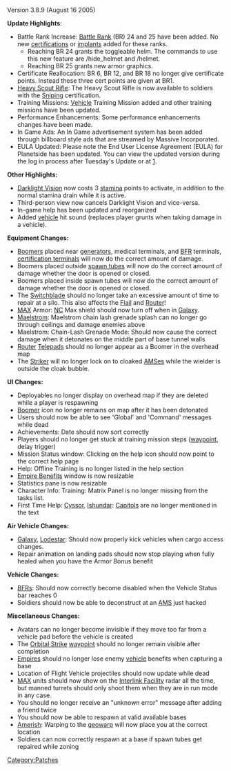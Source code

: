 Version 3.8.9 (August 16 2005)

**Update Highlights**:

- Battle Rank Increase: [Battle Rank](/Battle_Rank "wikilink") (BR) 24
  and 25 have been added. No new
  [certifications](/certifications "wikilink") or
  [implants](/implant "wikilink") added for these ranks.
  - Reaching BR 24 grants the toggleable helm. The commands to use
    this new feature are /hide_helmet and /helmet.
  - Reaching BR 25 grants new armor graphics.
- Certificate Reallocation: BR 6, BR 12, and BR 18 no longer give
  certificate points. Instead these three cert points are given at
  BR1.
- [Heavy Scout Rifle](/Heavy_Scout_Rifle "wikilink"): The Heavy Scout
  Rifle is now available to soldiers with the
  [Sniping](/Sniping "wikilink") certification.
- Training Missions: [Vehicle](/Vehicle "wikilink") Training Mission
  added and other training missions have been updated.
- Performance Enhancements: Some performance enhancements changes have
  been made.
- In Game Ads: An In Game advertisement system has been added through
  billboard style ads that are streamed by Massive Incorporated.
- EULA Updated: Please note the End User License Agreement (EULA) for
  Planetside has been updated. You can view the updated version during
  the log in process after Tuesday's Update or at
  [1](http://planetside.station.sony.com/policies/license_agreement.jsp).

**Other Highlights:**

- [Darklight Vision](/Darklight_Vision "wikilink") now costs 3
  [stamina](/stamina "wikilink") points to activate, in addition to the
  normal stamina drain while it is active.
- Third-person view now cancels Darklight Vision and vice-versa.
- In-game help has been updated and reorganized
- Added [vehicle](/vehicle "wikilink") hit sound (replaces player
  grunts when taking damage in a vehicle).

**Equipment Changes:**

- [Boomers](/ACE#Boomer "wikilink") placed near
  [generators](/generator "wikilink"), medical terminals, and
  [BFR](/BFR "wikilink") terminals, [certification
  terminals](/certification_terminal "wikilink") will now do the
  correct amount of damage.
- Boomers placed outside [spawn tubes](/spawn_tube "wikilink") will now
  do the correct amount of damage whether the door is opened or
  closed.
- Boomers placed inside spawn tubes will now do the correct amount of
  damage whether the door is opened or closed.
- The [Switchblade](/Switchblade "wikilink") should no longer take an
  excessive amount of time to repair at a silo. This also affects the
  [Flail](/Flail "wikilink") and [Router](/Router "wikilink")!
- [MAX](/MAX "wikilink") Armor: [NC](/NC "wikilink") Max shield should
  now turn off when in [Galaxy](/Galaxy "wikilink").
- [Maelstrom](/Maelstrom "wikilink"): Maelstrom chain lash grenade
  splash can no longer go through ceilings and damage enemies above
- Maelstrom: Chain-Lash Grenade Mode: Should now cause the correct
  damage when it detonates on the middle part of base tunnel walls
- [Router](/Router "wikilink") [Telepads](/Telepad "wikilink") should no
  longer appear as a Boomer in the overhead map
- The [Striker](/Striker "wikilink") will no longer lock on to cloaked
  [AMSes](/AMS "wikilink") while the wielder is outside the cloak
  bubble.

**UI Changes:**

- Deployables no longer display on overhead map if they are deleted
  while a player is respawning
- [Boomer](/ACE#Boomer "wikilink") icon no longer remains on map after
  it has been detonated
- Users should now be able to see 'Global' and 'Command' messages
  while dead
- Achievements: Date should now sort correctly
- Players should no longer get stuck at training mission steps
  ([waypoint](/waypoint "wikilink"), delay trigger)
- Mission Status window: Clicking on the help icon should now point to
  the correct help page
- Help: Offline Training is no longer listed in the help section
- [Empire Benefits](/Empire_Benefits "wikilink") window is now
  resizable
- Statistics pane is now resizable
- Character Info: Training: Matrix Panel is no longer missing from the
  tasks list.
- First Time Help: [Cyssor](/Cyssor "wikilink"),
  [Ishundar](/Ishundar "wikilink"): [Capitols](/Capitol "wikilink") are
  no longer mentioned in the text

**Air Vehicle Changes:**

- [Galaxy](/Galaxy "wikilink"), [Lodestar](/Lodestar "wikilink"): Should
  now properly kick vehicles when cargo access changes.
- Repair animation on landing pads should now stop playing when fully
  healed when you have the Armor Bonus benefit

**Vehicle Changes:**

- [BFRs](/BFR "wikilink"): Should now correctly become disabled when
  the Vehicle Status bar reaches 0
- Soldiers should now be able to deconstruct at an
  [AMS](/AMS "wikilink") just hacked

**Miscellaneous Changes:**

- Avatars can no longer become invisible if they move too far from a
  vehicle pad before the vehicle is created
- The [Orbital Strike](/Orbital_Strike "wikilink")
  [waypoint](/waypoint "wikilink") should no longer remain visible
  after completion
- [Empires](/Empire "wikilink") should no longer lose enemy
  [vehicle](/vehicle "wikilink") benefits when capturing a base
- Location of Flight Vehicle projectiles should now update while dead
- [MAX](/MAX "wikilink") units should now show on the [Interlink
  Facility](/Interlink_Facility "wikilink") radar all the time, but
  manned turrets should only shoot them when they are in run mode in
  any case.
- You should no longer receive an "unknown error" message after adding
  a friend twice
- You should now be able to respawn at valid available bases
- [Amerish](/Amerish "wikilink"): Warping to the
  [geowarp](/geowarp "wikilink") will now place you at the correct
  location
- Soldiers can now correctly respawn at a base if spawn tubes get
  repaired while zoning

[Category:Patches](/Category:Patches "wikilink")
